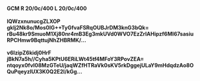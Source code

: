 #### GCM R 20/0c/400 L 20/0c/400
**lQWzxnunucgZLXOP**<br/>**gklj2Nk8o/Mos0IG++TyGfvaFSRqOUBJrDM3knG3bQk=**<br/>**rBu48kr9SmuoM1Xj80nr4mB3Eg3mkUVd0WVO7EzZrlAHipzf6MI67sasiuRPCHmw9BqttujNhZHBRMK/...**<br/><br/>
**v6IzipZ6kidj0HrF**<br/>**jBkN7a5h//Cyha5KPtU6ERiLWt45tf4MFoY3RPovZEA=**<br/>**ntqoyx0fvI08MzGTeU/jaqWZfHTRaVk0sKV5rkDggejULaY9mHdqdzAo8OQuPqeyzlUX3K0Q2E2I/kGg...**